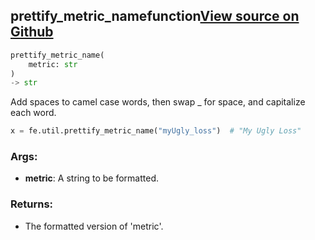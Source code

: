 ## prettify_metric_name<span class="tag">function</span><a class="sourcelink" href=https://github.com/fastestimator/fastestimator/blob/r1.0/fastestimator/util/util.py/#L224-L237>View source on Github</a>
```python
prettify_metric_name(
	metric: str
)
-> str
```
Add spaces to camel case words, then swap _ for space, and capitalize each word.

```python
x = fe.util.prettify_metric_name("myUgly_loss")  # "My Ugly Loss"
```


<h3>Args:</h3>


* **metric**: A string to be formatted. 

<h3>Returns:</h3>

<ul class="return-block"><li>    The formatted version of 'metric'.</li></ul>

